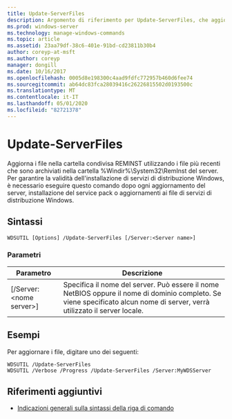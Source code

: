 ```yaml
---
title: Update-ServerFiles
description: Argomento di riferimento per Update-ServerFiles, che aggiorna i file nella cartella condivisa reminst usando i file più recenti archiviati nella cartella%Windir%\System32\RemInst del server.
ms.prod: windows-server
ms.technology: manage-windows-commands
ms.topic: article
ms.assetid: 23aa79df-38c6-401e-91bd-cd23811b30b4
author: coreyp-at-msft
ms.author: coreyp
manager: dongill
ms.date: 10/16/2017
ms.openlocfilehash: 0005d8e198300c4aad9fdfc772957b460d6fee74
ms.sourcegitcommit: ab64dc83fca28039416c26226815502d0193500c
ms.translationtype: MT
ms.contentlocale: it-IT
ms.lasthandoff: 05/01/2020
ms.locfileid: "82721378"
---
```

# <a name="update-serverfiles"></a>Update-ServerFiles

Aggiorna i file nella cartella condivisa REMINST utilizzando i file più recenti che sono archiviati nella cartella %Windir%\System32\RemInst del server. Per garantire la validità dell'installazione di servizi di distribuzione Windows, è necessario eseguire questo comando dopo ogni aggiornamento del server, installazione del service pack o aggiornamenti ai file di servizi di distribuzione Windows.

## <a name="syntax"></a>Sintassi

```
WDSUTIL [Options] /Update-ServerFiles [/Server:<Server name>]
```

### <a name="parameters"></a>Parametri

|Parametro|Descrizione|
|---------|-----------|
|[/Server:\<nome server>]|Specifica il nome del server. Può essere il nome NetBIOS oppure il nome di dominio completo. Se viene specificato alcun nome di server, verrà utilizzato il server locale.|

## <a name="examples"></a>Esempi

Per aggiornare i file, digitare uno dei seguenti:
```
WDSUTIL /Update-ServerFiles
WDSUTIL /Verbose /Progress /Update-ServerFiles /Server:MyWDSServer
```

## <a name="additional-references"></a>Riferimenti aggiuntivi

- [Indicazioni generali sulla sintassi della riga di comando](command-line-syntax-key.md)